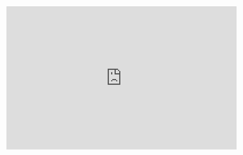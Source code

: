 <!DOCTYPE html>
<html lang="pt-br">
  <head>
    <title>Título da página</title>
    <meta charset="utf-8">
  </head>
  <body>
    <iframe title="KEVIN ANALISE DE CONSERTO" width="600" height="373.5" src="https://app.powerbi.com/view?r=eyJrIjoiMWFkNmMwMDMtMjRiYy00MzFhLWFmNDMtMTcyODY4YjA0YTU0IiwidCI6ImIyZmE0MzA0LWVmNDgtNGVkMy1iZThkLWZiNDQ2NDYxMDUzOCJ9" frameborder="0" allowFullScreen="true"></iframe>


  </body>
</html>
